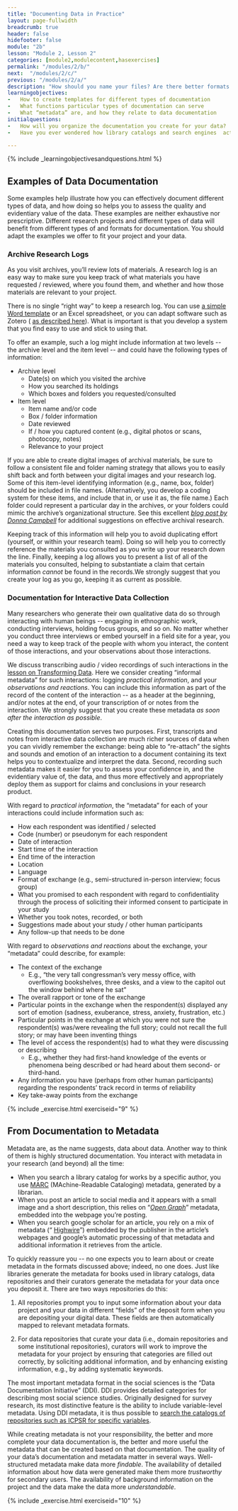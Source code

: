 ```yaml
---
title: "Documenting Data in Practice"
layout: page-fullwidth
breadcrumb: true
header: false
hidefooter: false
module: "2b"
lesson: "Module 2, Lesson 2"
categories: [module2,modulecontent,hasexercises]
permalink: "/modules/2/b/"
next:  "/modules/2/c/"
previous: "/modules/2/a/"
description: "How should you name your files? Are there better formats for data storage?"
learningobjectives:
-   How to create templates for different types of documentation
-   What functions particular types of documentation can serve
-   What “metadata” are, and how they relate to data documentation   
initialquestions:
-   How will you organize the documentation you create for your data?
-   Have you ever wondered how library catalogs and search engines  actually *find* stuff?

---
```

{% include _learningobjectivesandquestions.html %}


## Examples of Data Documentation

Some examples help illustrate how you can effectively document different types of data, and how doing so helps you to assess the quality and evidentiary value of the data. These examples are neither exhaustive nor prescriptive. Different research projects and different types of data will benefit from different types of and formats for documentation. You should adapt the examples we offer to fit your project and your data.

### Archive Research Logs

As you visit archives, you’ll review lots of materials. A research log is an easy way to make sure you keep track of what materials you have requested / reviewed, where you found them, and whether and how those materials are relevant to your project.

There is no single “right way” to keep a research log. You can use  [a simple Word template](https://research.library.oakland.edu/sp/subjects/guide.php?subject=archivalassets) or an Excel spreadsheet, or you can adapt software such as Zotero ( [as described here](https://guides.library.harvard.edu/zotero_archival_research)). What is important is that you develop a system that you find easy to use and stick to using that.

To offer an example, such a log might include information at two levels -- the archive level and the item level -- and could have the following types of information:

-   Archive level 
    -   Date(s) on which you visited the archive 
    -   How you searched its holdings 
    -   Which boxes and folders you requested/consulted 
-   Item level 
    -   Item name and/or code 
    -   Box / folder information 
    -   Date reviewed 
    -   If / how you captured content (e.g., digital photos or scans, photocopy, notes) 
    -   Relevance to your project

If you are able to create digital images of archival materials, be sure to follow a consistent file and folder naming strategy that allows you to easily shift back and forth between your digital images and your research log. Some of this item-level identifying information (e.g., name, box, folder) should be included in file names. (Alternatively, you develop a coding system for these items, and include that in, or use it as, the file name.) Each folder could represent a particular day in the archives, or your folders could mimic the archive’s organizational structure. See this excellent [*blog post by Donna Campbell*](https://donnamcampbell.wordpress.com/2015/07/13/workflow-for-research-archives/) for additional suggestions on effective archival research.

Keeping track of this information will help you to avoid duplicating effort (yourself, or within your research team). Doing so will help you to correctly reference the materials you consulted as you write up your research down the line. Finally, keeping a log allows you to present a list of all of the materials you consulted, helping to substantiate a claim that certain information *cannot* be found in the records.We strongly suggest that you create your log as you go, keeping it as current as possible.

### Documentation for Interactive Data Collection

Many researchers who generate their own qualitative data do so through interacting with human beings -- engaging in ethnographic work, conducting interviews, holding focus groups, and so on. No matter whether you conduct three interviews or embed yourself in a field site for a year, you need a way to keep track of the people with whom you interact, the content of those interactions, and your observations about those interactions.

We discuss transcribing audio / video recordings of such interactions in the [lesson on Transforming Data]({{site.baseurl}}/modules/2/d). Here we consider creating “informal metadata” for such interactions: logging *practical information*, and your *observations and reactions*. You can include this information as part of the record of the content of the interaction -- as a header at the beginning, and/or notes at the end, of your transcription of or notes from the interaction. We strongly suggest that you create these metadata *as soon after the interaction as possible*.

Creating this documentation serves two purposes. First, transcripts and notes from interactive data collection are much richer sources of data when you can vividly remember the exchange: being able to “re-attach” the sights and sounds and emotion of an interaction to a document containing its text helps you to contextualize and interpret the data. Second, recording such metadata makes it easier for you to assess your confidence in, and the evidentiary value of, the data, and thus more effectively and appropriately deploy them as support for claims and conclusions in your research product.

With regard to *practical information*, the “metadata” for each of your interactions could include information such as:

-   How each respondent was identified / selected
-   Code (number) or pseudonym for each respondent
-   Date of interaction
-   Start time of the interaction
-   End time of the interaction
-   Location
-   Language
-   Format of exchange (e.g., semi-structured in-person interview; focus  group)
-   What you promised to each respondent with regard to confidentiality  through the process of soliciting their informed consent to  participate in your study
-   Whether you took notes, recorded, or both
-   Suggestions made about your study / other human participants
-   Any follow-up that needs to be done

With regard to *observations and reactions* about the exchange, your “metadata” could describe, for example:

-   The context of the exchange
    -   E.g., “the very tall congressman’s very messy office, with  overflowing bookshelves, three desks, and a view to the  capitol out the window behind where he sat” 
-   The overall rapport or tone of the exchange 
-   Particular points in the exchange when the respondent(s) displayed  any sort of emotion (sadness, exuberance, stress, anxiety,  frustration, etc.) 
-   Particular points in the exchange at which you were not sure the  respondent(s) was/were revealing the full story; could not recall  the full story; or may have been inventing things 
-   The level of access the respondent(s) had to what they were  discussing or describing
    -   E.g., whether they had first-hand knowledge of the events or  phenomena being described or had heard about them second- or  third-hand. 
-   Any information you have (perhaps from other human participants)  regarding the respondents’ track record in terms of reliability 
-   Key take-away points from the exchange


{% include _exercise.html exerciseid="9" %}

## From Documentation to Metadata

Metadata are, as the name suggests, data about data. Another way to think of them is highly structured documentation. You interact with metadata in your research (and beyond) all the time:

-   When you search a library catalog for works by a specific author,  you use  [MARC](https://www.loc.gov/marc/) (MAchine-Readable  Cataloging) metadata, generated by a librarian. 
-   When you post an article to social media and it appears with a small  image and a short description, this relies on “[*Open  Graph*](http://ogp.me/)” metadata, embedded into the webpage  you’re posting. 
-   When you search google scholar for an article, you rely on a mix of  metadata  (“ [Highwire](https://scholar.google.com/intl/en/scholar/inclusion.html#indexing)”)  embedded by the publisher in the article’s webpages and google’s  automatic processing of that metadata and additional information  it retrieves from the article.

To quickly reassure you -- no one expects you to learn about or create metadata in the formats discussed above; indeed, no one does. Just like libraries generate the metadata for books used in library catalogs, data repositories and their curators generate the metadata for your data once you deposit it. There are two ways repositories do this:

1.  All repositories prompt you to input some information about your  data project and your data in different “fields” of the deposit  form when you are depositing your digital data. These fields are  then automatically mapped to relevant metadata formats.

2.  For data repositories that curate your data (i.e., domain  repositories and some institutional repositories), curators will  work to improve the metadata for your project by ensuring that  categories are filled out correctly, by soliciting additional  information, and by enhancing existing information, e.g., by  adding systematic keywords.

The most important metadata format in the social sciences is the “Data Documentation Initiative” (DDI). DDI provides detailed categories for describing most social science studies. Originally designed for survey research, its most distinctive feature is the ability to include variable-level metadata. Using DDI metadata, it is thus possible to [search the catalogs of repositories such as ICPSR for specific variables](https://www.icpsr.umich.edu/icpsrweb/ICPSR/ssvd/).

While creating metadata is not your responsibility, the better and more complete your data documentation is, the better and more useful the metadata that can be created based on that documentation. The quality of your data’s documentation and metadata matter in several ways. Well-structured metadata make data more *findable*. The availability of detailed information about how data were generated make them more *trustworthy* for secondary users. The availability of background information on the project and the data make the data more *understandable*.

{% include _exercise.html exerciseid="10" %}
